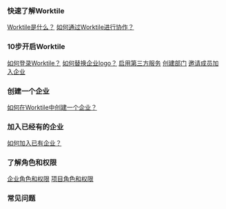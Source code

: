 ### 快速了解Worktile
[Worktile是什么？](/1.Worktile是什么？)
[如何通过Worktile进行协作？](/2.如何通过Worktile进行协作？)

### 10步开启Worktile
[如何登录Worktile？](/如何登录Worktile？)
[如何替换企业logo？](/如何替换企业logo？)
[启用第三方服务](/5.启用第三方服务)
[创建部门](/6.创建部门)
[邀请成员加入企业](/7.邀请成员加入企业)

### 创建一个企业
[如何在Worktile中创建一个企业？
](/如何在Worktile中创建一个企业？)
### 加入已经有的企业
[如何加入已有企业？](/如何加入已有企业？)

### 了解角色和权限
[企业角色和权限](/1.企业角色和权限)
[项目角色和权限](/2.项目角色和权限)

### 常见问题


